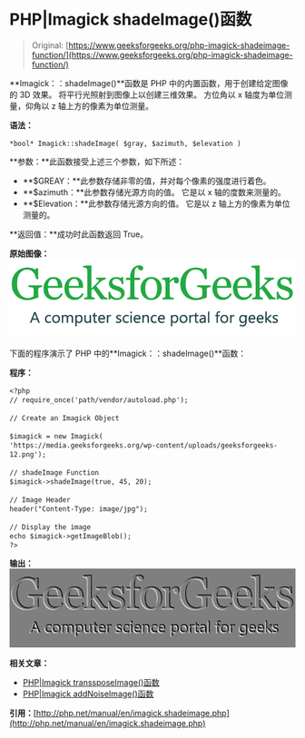 # PHP|Imagick shadeImage()函数

> Original: [https://www.geeksforgeeks.org/php-imagick-shadeimage-function/](https://www.geeksforgeeks.org/php-imagick-shadeimage-function/)

**Imagick：：shadeImage()**函数是 PHP 中的内置函数，用于创建给定图像的 3D 效果。 将平行光照射到图像上以创建三维效果。 方位角以 x 轴度为单位测量，仰角以 z 轴上方的像素为单位测量。

**语法：**

```
*bool* Imagick::shadeImage( $gray, $azimuth, $elevation )
```

**参数：**此函数接受上述三个参数，如下所述：

*   **$GREAY：**此参数存储非零的值，并对每个像素的强度进行着色。
*   **$azimuth：**此参数存储光源方向的值。 它是以 x 轴的度数来测量的。
*   **$Elevation：**此参数存储光源方向的值。 它是以 z 轴上方的像素为单位测量的。

**返回值：**成功时此函数返回 True。

**原始图像：**
![](img/f73b4be7f16e00589c14d824c8603f23.png)

下面的程序演示了 PHP 中的**Imagick：：shadeImage()**函数：

**程序：**

```
<?php 
// require_once('path/vendor/autoload.php'); 

// Create an Imagick Object

$imagick = new Imagick(
'https://media.geeksforgeeks.org/wp-content/uploads/geeksforgeeks-12.png');

// shadeImage Function
$imagick->shadeImage(true, 45, 20);

// Image Header
header("Content-Type: image/jpg");

// Display the image
echo $imagick->getImageBlob();
?>
```

**输出：**
![](img/8a2e2b82329b82722233da2b313a3b49.png)

**相关文章：**

*   [PHP|Imagick transsposeImage()函数](https://www.geeksforgeeks.org/php-imagick-transposeimage-function/)
*   [PHP|Imagick addNoiseImage()函数](https://www.geeksforgeeks.org/php-imagickaddnoiseimage-function/)

**引用：**[http://php.net/manual/en/imagick.shadeimage.php](http://php.net/manual/en/imagick.shadeimage.php)